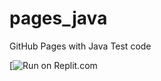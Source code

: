 # pages_java
GitHub Pages with Java Test code

[![Run on Replit.com](https://replit.com/@jmort1021/pagesjava-1#README.md)
